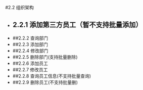 #2.2 组织架构
- ## 2.2.1 添加第三方员工（暂不支持批量添加）
- ##2.2.2 查询部门
- ##2.2.3 添加部门
- ##2.2.4 修改部门
- ##2.2.5 删除部门(支持批量删除)
- ##2.2.6 添加员工
- ##2.2.7 修改员工
- ##2.2.8 查询员工信息(不支持批量查询)
- ##2.2.9 删除员工(不支持批量删)
